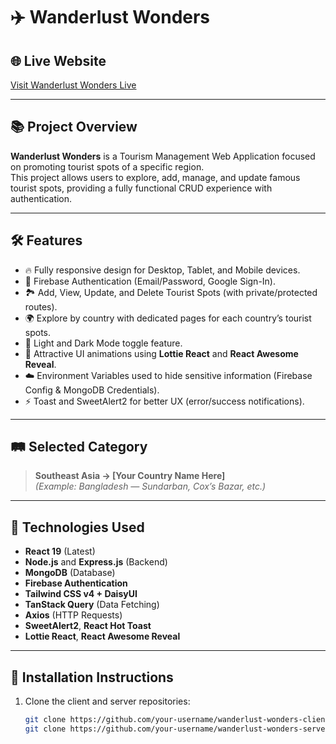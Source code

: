 # ✈️ Wanderlust Wonders

## 🌐 Live Website
[Visit Wanderlust Wonders Live](https://your-live-site-link.com)

---

## 📚 Project Overview

**Wanderlust Wonders** is a Tourism Management Web Application focused on promoting tourist spots of a specific region.  
This project allows users to explore, add, manage, and update famous tourist spots, providing a fully functional CRUD experience with authentication.

---

## 🛠️ Features

- 🔥 Fully responsive design for Desktop, Tablet, and Mobile devices.
- 🔐 Firebase Authentication (Email/Password, Google Sign-In).
- 🏞️ Add, View, Update, and Delete Tourist Spots (with private/protected routes).
- 🌍 Explore by country with dedicated pages for each country’s tourist spots.
- 🌙 Light and Dark Mode toggle feature.
- 🎉 Attractive UI animations using **Lottie React** and **React Awesome Reveal**.
- ☁️ Environment Variables used to hide sensitive information (Firebase Config & MongoDB Credentials).
- ⚡ Toast and SweetAlert2 for better UX (error/success notifications).

---

## 🛤️ Selected Category

> **Southeast Asia → [Your Country Name Here]**  
> *(Example: Bangladesh — Sundarban, Cox’s Bazar, etc.)*

---

## 📂 Technologies Used

- **React 19** (Latest)
- **Node.js** and **Express.js** (Backend)
- **MongoDB** (Database)
- **Firebase Authentication**
- **Tailwind CSS v4 + DaisyUI**
- **TanStack Query** (Data Fetching)
- **Axios** (HTTP Requests)
- **SweetAlert2**, **React Hot Toast**
- **Lottie React**, **React Awesome Reveal**

---

## 🚀 Installation Instructions

1. Clone the client and server repositories:
   ```bash
   git clone https://github.com/your-username/wanderlust-wonders-client.git
   git clone https://github.com/your-username/wanderlust-wonders-server.git
